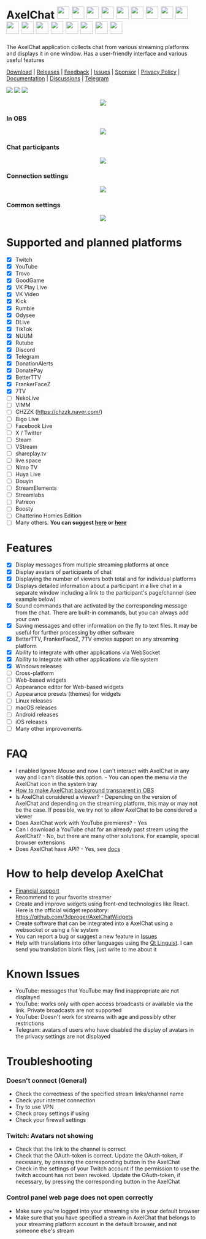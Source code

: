# AxelChat <img width="32" height="32" src="misc/images/youtube-icon.svg"> <img width="32" height="32" src="misc/images/twitch-icon.svg"> <img width="32" height="32" src="misc/images/trovo-icon.svg"> <img width="32" height="32" src="misc/images/kick-icon.svg"> <img width="32" height="32" src="misc/images/rumble-icon.svg"> <img width="32" height="32" src="misc/images/dlive-icon.svg"> <img width="32" height="32" src="misc/images/tiktok-icon.svg"> <img width="32" height="32" src="misc/images/odysee-icon.svg"> <img width="32" height="32" src="misc/images/goodgame-icon.svg"> <img width="32" height="32" src="misc/images/vkvideolive-icon.png"> <img width="32" height="32" src="misc/images/vkvideo-icon.png"> <img width="32" height="32" src="misc/images/nuum-icon.svg"> <img width="32" height="32" src="misc/images/rutube-icon.svg"> <img width="32" height="32" src="misc/images/telegram-icon.svg"> <img width="32" height="32" src="misc/images/discord-icon.svg"> <img width="32" height="32" src="misc/images/donationalerts-icon.svg"> <img width="32" height="32" src="misc/images/donatepay-icon.svg">
The AxelChat application collects chat from various streaming platforms and displays it in one window. Has a user-friendly interface and various useful features

[Download](https://github.com/3dproger/axelchat/releases/latest/) |
[Releases](https://github.com/3dproger/AxelChat/releases) |
[Feedback](https://docs.google.com/forms/d/e/1FAIpQLSeWahZ2AiyrPNtoF7LLrs3hO4ylYJmth4PmNvjSGsDxiwuwZg/viewform?usp=sf_link) |
[Issues](https://github.com/3dproger/AxelChat/issues) |
[Sponsor](https://3dproger.github.io/AxelChat/sponsor) |
[Privacy Policy](https://3dproger.github.io/AxelChat/privacy) |
[Documentation](https://3dproger.github.io/AxelChat/docs) |
[Discussions](https://github.com/3dproger/AxelChat/discussions) |
[Telegram](https://t.me/axelchatstreaming)

[<img src="misc/images/button-download.png">](https://github.com/3dproger/AxelChat/releases)
[<img src="misc/images/button-feedback.png">](https://docs.google.com/forms/d/e/1FAIpQLSeWahZ2AiyrPNtoF7LLrs3hO4ylYJmth4PmNvjSGsDxiwuwZg/viewform?usp=sf_link)
[<img src="misc/images/button-support.png">](https://3dproger.github.io/AxelChat/sponsor)

<p align="center">
  <img src="misc/github-social8.png">
</p>

### In OBS
<p align="center">
  <img src="misc/screenshots/13.png">
</p>

### Chat participants
<p align="center">
  <img src="misc/screenshots/11.png">
</p>

### Connection settings
<p align="center">
  <img src="misc/screenshots/14.png">
</p>

### Common settings
<p align="center">
  <img src="misc/screenshots/15.png">
</p>

# Supported and planned platforms
- [x] Twitch
- [x] YouTube
- [x] Trovo
- [x] GoodGame
- [x] VK Play Live
- [x] VK Video
- [x] Kick
- [x] Rumble
- [x] Odysee
- [x] DLive
- [x] TikTok
- [x] NUUM
- [x] Rutube
- [x] Discord
- [x] Telegram
- [x] DonationAlerts
- [x] DonatePay
- [x] BetterTTV
- [x] FrankerFaceZ
- [x] 7TV
- [ ] NekoLive
- [ ] VIMM
- [ ] CHZZK (https://chzzk.naver.com/)
- [ ] Bigo Live
- [ ] Facebook Live
- [ ] X / Twitter
- [ ] Steam
- [ ] VStream
- [ ] shareplay.tv
- [ ] live.space
- [ ] Nimo TV
- [ ] Huya Live
- [ ] Douyin
- [ ] StreamElements
- [ ] Streamlabs
- [ ] Patreon
- [ ] Boosty
- [ ] Chatterino Homies Edition
- [ ] Many others. **You can suggest [here](https://docs.google.com/forms/d/e/1FAIpQLSeWahZ2AiyrPNtoF7LLrs3hO4ylYJmth4PmNvjSGsDxiwuwZg/viewform) or [here](https://github.com/3dproger/AxelChat/issues)**

# Features
- [x] Display messages from multiple streaming platforms at once
- [x] Display avatars of participants of chat
- [x] Displaying the number of viewers both total and for individual platforms
- [x] Displays detailed information about a participant in a live chat in a separate window including a link to the participant's page/channel (see example below)
- [x] Sound commands that are activated by the corresponding message from the chat. There are built-in commands, but you can always add your own
- [x] Saving messages and other information on the fly to text files. It may be useful for further processing by other software
- [x] BetterTTV, FrankerFaceZ, 7TV emotes support on any streaming platform
- [x] Ability to integrate with other applications via WebSocket
- [x] Ability to integrate with other applications via file system
- [x] Windows releases
- [ ] Cross-platform
- [ ] Web-based widgets
- [ ] Appearance editor for Web-based widgets
- [ ] Appearance presets (themes) for widgets
- [ ] Linux releases
- [ ] macOS releases
- [ ] Android releases
- [ ] iOS releases
- [ ] Many other improvements

# FAQ
- I enabled Ignore Mouse and now I can't interact with AxelChat in any way and I can't disable this option. - You can open the menu via the AxelChat icon in the system tray
- [How to make AxelChat background transparent in OBS](https://github.com/3dproger/AxelChat/discussions/589)
- Is AxelChat considered a viewer? - Depending on the version of AxelChat and depending on the streaming platform, this may or may not be the case. If possible, we try not to allow AxelChat to be considered a viewer
- Does AxelChat work with YouTube premieres? - Yes
- Can I download a YouTube chat for an already past stream using the AxelChat? - No, but there are many other solutions. For example, special browser extensions
- Does AxelChat have API? - Yes, see [docs](https://3dproger.github.io/AxelChat/docs)

# How to help develop AxelChat
- [Financial support](https://3dproger.github.io/AxelChat/sponsor)
- Recommend to your favorite streamer
- Create and improve widgets using front-end technologies like React. Here is the official widget repository: https://github.com/3dproger/AxelChatWidgets
- Create software that can be integrated into a AxelChat using a websocket or using a file system
- You can report a bug or suggest a new feature in [Issues](https://github.com/3dproger/AxelChat/issues)
- Help with translations into other languages using the [Qt Linguist](https://doc.qt.io/qt-5/qtlinguist-index.html). I can send you translation blank files, just write to me about it

# Known Issues
- YouTube: messages that YouTube may find inappropriate are not displayed
- YouTube: works only with open access broadcasts or available via the link. Private broadcasts are not supported
- YouTube: Doesn't work for streams with age and possibly other restrictions
- Telegram: avatars of users who have disabled the display of avatars in the privacy settings are not displayed

# Troubleshooting
### Doesn't connect (General)
- Check the correctness of the specified stream links/channel name
- Check your internet connection
- Try to use VPN
- Check proxy settings if using
- Check your firewall settings

### Twitch: Avatars not showing
- Check that the link to the channel is correct
- Check that the OAuth-token is correct. Update the OAuth-token, if necessary, by pressing the corresponding button in the AxelChat
- Check in the settings of your Twitch account if the permission to use the twitch account has not been revoked. Update the OAuth-token, if necessary, by pressing the corresponding button in the AxelChat

### Control panel web page does not open correctly
- Make sure you're logged into your streaming site in your default browser
- Make sure that you have specified a stream in AxelChat that belongs to your streaming platform account in the default browser, and not someone else's stream

